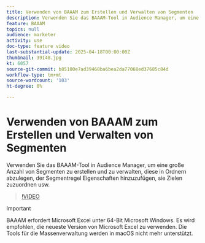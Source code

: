 ```yaml
---
title: Verwenden von BAAAM zum Erstellen und Verwalten von Segmenten
description: Verwenden Sie das BAAAM-Tool in Audience Manager, um eine große Anzahl von Segmenten zu erstellen und zu verwalten, diese in Ordnern abzulegen, der Segmentregel Eigenschaften hinzuzufügen, sie Zielen zuzuordnen usw.
feature: BAAAM
topics: null
audience: marketer
activity: use
doc-type: feature video
last-substantial-update: 2025-04-18T00:00:00Z
thumbnail: 39148.jpg
kt: 6057
source-git-commit: b85100e7ad39468ba6bea2da77068ed37685c84d
workflow-type: tm+mt
source-wordcount: '103'
ht-degree: 0%

---
```



# Verwenden von BAAAM zum Erstellen und Verwalten von Segmenten

Verwenden Sie das BAAAM-Tool in Audience Manager, um eine große Anzahl von Segmenten zu erstellen und zu verwalten, diese in Ordnern abzulegen, der Segmentregel Eigenschaften hinzuzufügen, sie Zielen zuzuordnen usw.

>[!VIDEO](https://video.tv.adobe.com/v/39148/?quality=12&learn=on)

>[!IMPORTANT]
>
>BAAAM erfordert Microsoft Excel unter 64-Bit Microsoft Windows. Es wird empfohlen, die neueste Version von Microsoft Excel zu verwenden. Die Tools für die Massenverwaltung werden in macOS nicht mehr unterstützt.
